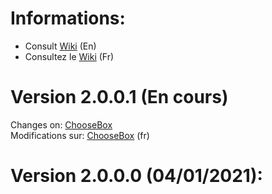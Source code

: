 # Informations:
  - Consult [Wiki](https://github.com/daerlnaxe/DxTBoxCore/wiki) (En)
  - Consultez le [Wiki](https://github.com/daerlnaxe/DxTBoxCore/wiki/Menu---fr) (Fr)

# Version 2.0.0.1 (En cours)
  Changes on: [ChooseBox](https://github.com/daerlnaxe/DxTBoxCore/wiki/https:--github.com-daerlnaxe-DxTBoxCore-wiki-ChooseBox-Changelog)  
  Modifications sur: [ChooseBox](https://github.com/daerlnaxe/DxTBoxCore/wiki/ChooseBox-Changelog---fr) (fr)
  
# Version 2.0.0.0 (04/01/2021):

